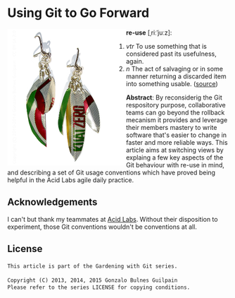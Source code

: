 Using Git to Go Forward
=======================

<img src="assets/reuse-243x310.png" alt="" align="left"/>

**re-use** [ˌriːˈjuːz]:

1. _vtr_ To use something that is considered past its usefulness, again.
2. _n_ The act of salvaging or in some manner returning a discarded item into something usable. ([source][wiktionary])

  [wiktionary]: https://en.wiktionary.org/wiki/reuse


**Abstract**: By reconsiderig the Git respository purpose, collaborative teams can go beyond the rollback mecanism it provides and leverage their members mastery to write software that's easier to change in faster and more reliable ways. This article aims at switching views by explaing a few key aspects of the Git behaviour with re-use in mind, and describing a set of Git usage conventions which have proved being helpful in the Acid Labs agile daily practice.

Acknowledgements
----------------

I can't but thank my teammates at [Acid Labs](https://github.com/acidlabs). Without their disposition to experiment, those Git conventions wouldn't be conventions at all.

License
-------

    This article is part of the Gardening with Git series.

    Copyright (C) 2013, 2014, 2015 Gonzalo Bulnes Guilpain
    Please refer to the series LICENSE for copying conditions.

